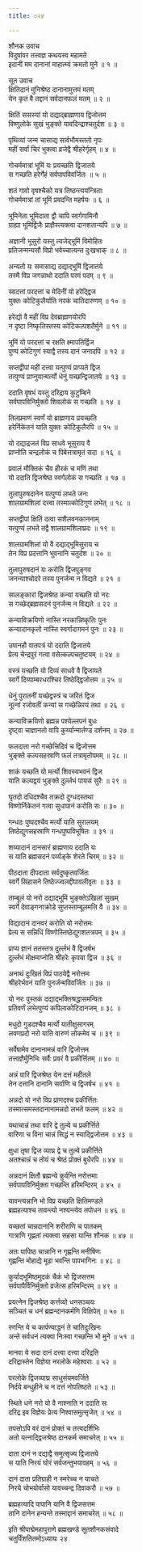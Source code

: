 ```yaml
---
title: ०२४

---
```

शौनक उवाच  
विदुषांवर तत्त्वज्ञ कथयस्व महामते  
इदानीं मम दानानां माहात्म्यं क्रमतो मुने ॥ १ ॥


सूत उवाच  
क्षितिदानं मुनिश्रेष्ठ दानानामुत्तमं मतम्  
येन कृतं वै तद्दानं सर्वदानफलं मतम् ॥ २ ॥


क्षितिं ससस्यां यो दद्याद्ब्राह्मणाय द्विजोत्तम  
विष्णुलोके सुखं भुङ्क्ते यावदिन्द्राश्चतुर्दश ॥ ३ ॥


पृथिव्यां जन्म चासाद्य सार्वभौमस्ततो नृपः  
महीं सर्वां चिरं भुक्त्वा व्रजेद्वै श्रीहरेर्गृहम् ॥ ४ ॥


गोचर्ममात्रां भूमिं यः प्रयच्छति द्विजातये  
स गच्छति हरेर्गेहं सर्वपापविवर्जितः ॥ ५ ॥


शतं गावो वृषश्चैको यत्र तिष्ठन्त्ययन्त्रिताः  
गोचर्ममात्रां तां भूमिं प्रवदन्ति महर्षयः ॥ ६ ॥


भूमिनेता भूमिदाता द्वौ चापि स्वर्गगामिनौ  
ग्राह्या भूमिर्द्विजैः प्राज्ञैस्त्यक्त्वा दानशतान्यपि ॥ ७ ॥


अज्ञानी भूसुरो यस्तु त्यजेद्भूमिं विमोहितः  
प्रतिजन्मन्यसौ विप्रो भवेच्चात्यन्त दुःखभाक् ॥ ८ ॥


अन्यतो यः समासाद्य दद्याद्भूमिं द्विजातये  
तस्मै विप्र जगन्नाथो ददाति परमं पदम् ॥ ९ ॥


स्वदत्तां परदत्तां च मेदिनीं यो हरेद्द्विज  
युक्तः कोटिकुलैर्याति नरकं चातिदारुणम् ॥ १० ॥


हरेद्यो वै महीं विप्र देवब्राह्मणयोरपि  
न दृष्टा निष्कृतिस्तस्य कोटिकल्पशतैर्मुने ॥ ११ ॥


भूमिं यो परदत्तां च रक्षति क्ष्मापतिर्द्विज  
पुण्यं कोटिगुणं स्याद्वै तस्य दानं जनादपि ॥ १२ ॥


सप्तद्वीपां महीं दत्त्वा यत्पुण्यं प्राप्यते द्विज  
तत्पुण्यं प्राप्नुयान्मर्त्यो धेनुं यच्छन्द्विजातये ॥ १३ ॥


ददाति वृषभं यस्तु दरिद्राय कुटुम्बिने  
सर्वपापविनिर्मुक्तो शिवलोकं स गच्छति ॥ १४ ॥


तिलप्रमाणं स्वर्णं यो ब्राह्मणाय प्रयच्छति  
हरेर्निकेतनं याति युक्तः कोटिकुलैरपि ॥ १५ ॥


यो दद्याद्रजतं विप्र साधवे भूसुराय वै  
प्राप्नोति चन्द्रलोकं च पिबेत्तत्रामृतं सदा ॥ १६ ॥


प्रवालं मौक्तिकं चैव हीरकं च मणिं तथा  
यो ददाति द्विजश्रेष्ठ स्वर्गलोकं स गच्छति ॥ १७ ॥


तुलापुरुषदानेन यत्पुण्यं लभते जनः  
शालग्रामशिलां दत्त्वा तस्मात्कोटिगुणं लभेत् ॥ १८ ॥


सप्तद्वीपां क्षितिं दत्वा सशैलवनकाननाम्  
यत्पुण्यं लभते तद्वै शालग्रामशिलाप्रदः ॥ १९ ॥


शालग्रामशिलां यो वै दद्याद्भूमिसुराय च  
तेन विप्र प्रदत्तानि भुवनानि चतुर्दश ॥ २० ॥


तुलापुरुषदानं यः करोति द्विजपुङ्गव  
जनन्याश्चोदरे तस्य पुनर्जन्म न विद्यते ॥ २१ ॥


सालङ्कारां द्विजश्रेष्ठ कन्यां यच्छति यो नरः  
स गच्छेद्ब्रह्मसदनं पुनर्जन्म न विद्यते ॥ २२ ॥


कन्याविक्रयिणो नास्ति नरकान्निष्कृतिः पुनः  
कन्यादानकृतो नास्ति स्वर्गादागमनं पुनः ॥ २३ ॥


उपानहौ वातपत्रं यो ददाति द्विजातये  
प्रेत्य चेन्द्रपुरं गत्वा वसेत्कल्पचतुष्टयम् ॥ २४ ॥


वस्त्रं यच्छति यो दिव्यं साधवे वै द्विजायते  
स्वर्गे दिव्याम्बरधरश्चिरं तिष्ठेद्द्विजोत्तम ॥ २५ ॥


धेनुं पुरातनीं यच्छेद्वस्त्रं च जरितं द्विज  
नूत्नां रजोवतीं कन्यां स गच्छेन्निरयं तथा ॥ २६ ॥


कन्याविक्रयिणो ब्रह्मन्न पश्येल्लपनं बुधः  
दृष्ट्वा चाज्ञानतो वापि कुर्य्यान्मार्तण्ड दर्शनम् ॥ २७ ॥


फलदाता नरो गच्छेत्त्रिदिवं च द्विजोत्तम  
भुङ्क्ते कल्पसहस्राणि फलं तत्रामृतोपमम् ॥ २८ ॥


शाकं यच्छति यो मर्त्यो शिवस्यभवनं द्विज  
याति कल्पद्वयं भुङ्क्ते दुर्ल्लभं पायसं सुरैः ॥ २९ ॥


घृतदो दधिदश्चैव तक्रदो दुग्धदस्तथा  
विष्णोर्निकेतनं गत्वा सुधापानं करोति सः ॥ ३० ॥


गन्धदः पुष्पदश्चैव मर्त्यो याति सुरालयम्  
तिष्ठेद्युगसहस्राणि गन्धपुष्पविभूषितः ॥ ३१ ॥


शय्यादानं दानसारं ब्राह्मणाय ददाति यः  
स याति ब्रह्मसदनं पर्य्यङ्के शेरते चिरम् ॥ ३२ ॥


पीठदाता दीपदाता सर्वदुष्कृतवर्जितः  
स्वर्गे सिंहासने तिष्ठेज्ज्वलद्दीपावलीवृतः ॥ ३३ ॥


ताम्बूलं यो नरो दद्याद्भूमिं भुङ्क्तेऽखिलां सुखम्  
स्वर्गे देवाङ्गनाक्रोडे सुप्तस्ताम्बूलमत्ति वै ॥ ३४ ॥


विद्यादानं दानवरं करोति यो नरोत्तमः  
प्रेत्य स सन्निधिं विष्णोस्तिष्ठेद्युगशतत्रयम् ॥ ३५ ॥


प्राप्य ज्ञानं ततस्तत्र दुर्ल्लभं वै द्विजर्षभ  
दुर्ल्लभं मोक्षमाप्नोति श्रीहरेः कृपया द्विज ॥ ३६ ॥


अनाथं दुःखितं विप्रं पाठयेद्वै नरोत्तमः  
श्रीहरेर्भवनं याति पुनर्जन्मविवर्जितः ॥ ३७ ॥


यो नरः पुस्तकं दद्याद्भक्तिश्रद्धासमन्वितः  
प्रतिवर्णं लभेत्पुण्यं कपिलाकोटिदानजम् ॥ ३८ ॥


मधुदो गुडदश्चैव मर्त्यो यातीक्षुसागरम्  
लवणप्रदो नरो याति वारुणं लोकमेव च ॥ ३९ ॥


सर्वेषामेव दानानामन्नं वारि द्विजोत्तम  
तत्त्वज्ञैर्मुनिभिः सर्वैः प्रवरं वै प्रकीर्त्तितम् ॥ ४० ॥


अन्नं वारि द्विजश्रेष्ठ येन दत्तं महीतले  
तेन दत्तानि दानानि सर्वाणि च द्विजर्षभ ॥ ४१ ॥


अन्नदो यो नरो विप्र प्राणदश्च प्रकीर्त्तितः  
तस्मात्समस्तदानानामन्नदो लभते फलम् ॥ ४२ ॥


यथाचान्नं तथा वारि द्वे तुल्ये च प्रकीर्त्तिते  
वारिणा च विना चान्नं सिद्धं न स्याद्द्विजोत्तम ॥ ४३ ॥


क्षुधा तृषा द्विज व्याघ्र द्वे च तुल्ये प्रकीर्त्तिते  
अतश्चान्नं च तोयं च श्रेष्ठं प्रोक्तं बुधैरपि ॥ ४४ ॥


अन्नदानं क्षितौ ब्रह्मन्ये कुर्वन्ति नरोत्तमाः  
सर्वपापविनिर्मुक्ता गच्छन्ति हरिमन्दिरम् ॥ ४५ ॥


यावन्त्यन्नानि भो विप्र यच्छति क्षितिमण्डले  
ब्रह्महत्याश्च तावन्त्यो नश्यन्त्येव तपोधन ॥ ४६ ॥


यच्छतां चान्नदानानि शरीराणि च पातकम्  
गात्राणि गृह्णतां त्यक्त्वा सहसा यान्ति शौनक ॥ ४७ ॥


अतः पापिष्ठ चान्नानि न गृह्णन्ति मनीषिणः  
गृह्णन्ति मोहाद्ये मूढा भवन्ति पापभागिनः ॥ ४८ ॥


कुर्याद्भूमिष्ठमुदकं चैकं भो द्विजसत्तम  
सर्वपापैर्विनिर्मुक्तो व्रजेत्स हरिमन्दिरम् ॥ ४९ ॥


प्रयत्नेन द्विजश्रेष्ठ कर्त्तव्यो धनसञ्चयः  
सञ्चितं च धनं ब्रह्मन्दानकर्मणि विक्षिपेत् ॥ ५० ॥


रणन्ति ये च कार्पण्याद्धनं ते चातिदुःखिनः  
अन्ते सर्वधनं त्यक्वा निःस्वा गच्छन्ति भो मुने ॥ ५१ ॥


मानवा ये सदा दानं दत्त्वा दत्त्वा दरिद्रति  
दरिद्रास्तेन विज्ञेया नरलोके महेश्वराः ॥ ५२ ॥


परलोके द्विजव्याघ्र साधुसंयमवर्जिते  
निर्दये बन्धुहीने च न दत्तं नोपतिष्ठते ॥ ५३ ॥


स्थिते धने नरो यो वै नाश्नाति न ददाति सः  
दरिद्र इव विज्ञेयः प्रेत्य निश्वासमुत्सृजेत् ॥ ५४ ॥


तपसोऽपि वरं दानं प्रोक्तं च तत्त्वदर्शिभिः  
अतो यत्नाद्द्विजश्रेष्ठ दानकर्म समाचरेत् ॥ ५५ ॥


दाता दानं न दद्याद्वै समुत्सृज्य द्विजातये  
स याति निरयं घोरं सर्वजन्तुभयावहम् ॥ ५६ ॥


दानं दाता प्रतिग्राही न स्मरेच्च न याचते  
निरये चोभयोर्वासो यावच्चन्द्र दिवाकरौ ॥ ५७ ॥


ब्रह्महत्यादि पापानि यानि वै द्विजसत्तम  
तानि दानेन हन्यन्ते तस्माद्दानं समाचरेत् ॥ ५८ ॥


इति श्रीपाद्मेमहापुराणे ब्रह्मखण्डे सूतशौनकसंवादे  
चतुर्विंशतितमोऽध्यायः २४